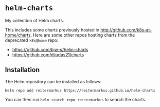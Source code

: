 # `helm-charts`

My collection of Helm charts.

This includes some charts previously hosted in http://github.com/k8s-at-home/charts. Here are some other repos hosting charts from the deprecated `k8s@home` repo:

- https://github.com/bjw-s/helm-charts
- https://github.com/djjudas21/charts

## Installation

The Helm repository can be installed as follows:

```console
helm repo add reitermarkus https://reitermarkus.github.io/helm-charts
```

You can then run `helm search repo reitermarkus` to search the charts.
